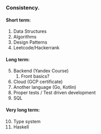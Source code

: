 ### Consistency.


#### Short term:

1. Data Structures
2. Algorithms
3. Design Patterns
4. Leetcode/Hackerrank



#### Long term:
5. Backend (Yandex Course)
   1. Front basics?
6. Cloud (GCP certificate)
7. Another language (Go, Kotlin)
8. Proper tests / Test driven development
9. SQL


#### Very long term:
10. Type system
11. Haskell
